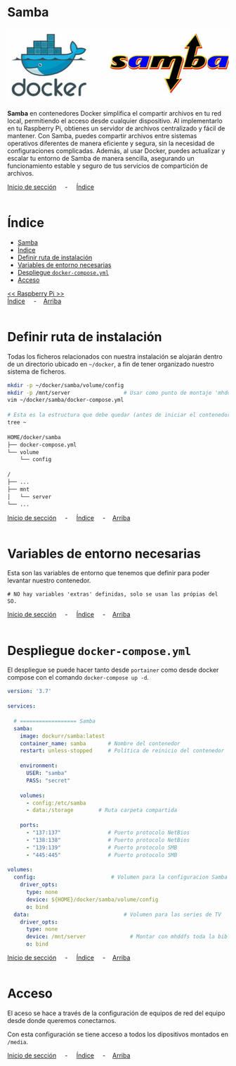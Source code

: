 # Samba

![Header](../../img/ima-raspberrypi-servicios-samba-header-01.png)

**Samba** en contenedores Docker simplifica el compartir archivos en tu red local, permitiendo el acceso desde cualquier dispositivo. Al implementarlo en tu Raspberry Pi, obtienes un servidor de archivos centralizado y fácil de mantener. Con Samba, puedes compartir archivos entre sistemas operativos diferentes de manera eficiente y segura, sin la necesidad de configuraciones complicadas. Además, al usar Docker, puedes actualizar y escalar tu entorno de Samba de manera sencilla, asegurando un funcionamiento estable y seguro de tus servicios de compartición de archivos.

[Inicio de sección](#samba) &nbsp; &nbsp; - &nbsp; &nbsp; [Índice](#índice)
<br><br>

# Índice
- [Samba](#samba)
- [Índice](#índice)
- [Definir ruta de instalación](#definir-ruta-de-instalación)
- [Variables de entorno necesarias](#variables-de-entorno-necesarias)
- [Despliegue `docker-compose.yml`](#despliegue-docker-composeyml)
- [Acceso](#acceso)

[<< Raspberry Pi >>](../raspberrypi.md)<br>
[Índice](#índice) &nbsp; &nbsp; - &nbsp; &nbsp;[Arriba](#samba)
<br><br>

# Definir ruta de instalación
Todas los ficheros relacionados con nuestra instalación se alojarán dentro de un directorio ubicado en `~/docker`, a fin de tener organizado nuestro sistema de ficheros.

```bash
mkdir -p ~/docker/samba/volume/config
mkdir -p /mnt/server                 # Usar como punto de montaje 'mhddfs' posteriormente.
vim ~/docker/samba/docker-compose.yml

# Esta es la estructura que debe quedar (antes de iniciar el contenedor)
tree ~

HOME/docker/samba
├── docker-compose.yml
└── volume
    └── config

/
├── ...
├── mnt
│   └── server
└── ...
```


[Inicio de sección](#definir-ruta-de-instalación) &nbsp; &nbsp; - &nbsp; &nbsp; [Índice](#índice) &nbsp; &nbsp; - &nbsp; &nbsp;[Arriba](#samba)
<br><br>

# Variables de entorno necesarias
Esta son las variables de entorno que tenemos que definir para poder levantar nuestro contenedor.

```.env
# NO hay variables 'extras' definidas, solo se usan las própias del SO.
```

[Inicio de sección](#variables-de-entorno-necesarias) &nbsp; &nbsp; - &nbsp; &nbsp; [Índice](#índice) &nbsp; &nbsp; - &nbsp; &nbsp;[Arriba](#samba)
<br><br>

# Despliegue `docker-compose.yml`
El despliegue se puede hacer tanto desde `portainer` como desde docker compose con el comando `docker-compose up -d`.

```yaml
version: '3.7'

services:

  # ================== Samba
  samba:
    image: dockurr/samba:latest
    container_name: samba       # Nombre del contenedor
    restart: unless-stopped     # Política de reinicio del contenedor

    environment:
      USER: "samba"
      PASS: "secret"

    volumes:
      - config:/etc/samba
      - data:/storage        # Ruta carpeta compartida

    ports:
      - "137:137"               # Puerto protocolo NetBios
      - "138:138"               # Puerto protocolo NetBios
      - "139:139"               # Puerto protocolo SMB
      - "445:445"               # Puerto protocolo SMB

volumes:
  config:                        # Volumen para la configuracion Samba
    driver_opts:
      type: none
      device: ${HOME}/docker/samba/volume/config
      o: bind
  data:                              # Volumen para las series de TV
    driver_opts:
      type: none
      device: /mnt/server              # Montar con mhddfs toda la biblioteca multimedia
      o: bind
```

[Inicio de sección](#despliegue-docker-composeyml) &nbsp; &nbsp; - &nbsp; &nbsp; [Índice](#índice) &nbsp; &nbsp; - &nbsp; &nbsp;[Arriba](#samba)
<br><br>

# Acceso
El aceso se hace a través de la configuración de equipos de red del equipo desde donde queremos conectarnos.

Con esta configuración se tiene acceso a todos los dipositivos montados en `/media`.

[Inicio de sección](#acceso) &nbsp; &nbsp; - &nbsp; &nbsp; [Índice](#índice) &nbsp; &nbsp; - &nbsp; &nbsp;[Arriba](#samba)
<br><br>